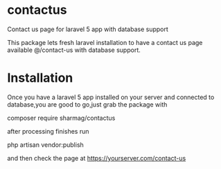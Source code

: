 # contactus
Contact us page for laravel 5 app with database support

This package lets fresh laravel installation to have a contact us page available @/contact-us with database support.

# Installation
Once you have a laravel 5 app installed on your server and connected to database,you are good to go,just grab the package with 

composer require sharmag/contactus

after processing finishes run

php artisan vendor:publish

and then check the page at https://yourserver.com/contact-us
